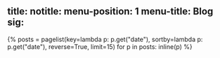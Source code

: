 title:
notitle:
menu-position: 1
menu-title: Blog
sig:
---
{%
posts = pagelist(key=lambda p: p.get("date"), sortby=lambda p: p.get("date"), reverse=True, limit=15)
for p in posts:
	inline(p)
%}

